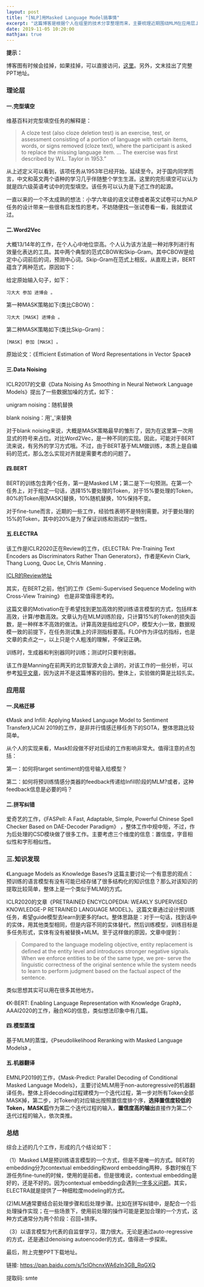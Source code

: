 ```yaml
---
layout: post
title: "[NLP]用Masked Language Model搞事情"
excerpt: "这篇博客是根据个人在组里的技术分享整理而来，主要梳理近期围绕MLM在应用层上的一些工作。比如，可以用于情感迁移，中文纠错，知识发现等。"
date: 2019-11-05 10:20:00
mathjax: true
---
```


**提示：**

博客图有时候会挂掉，如果挂掉，可以直接访问，[这里](https://github.com/zhpmatrix/zhpmatrix.github.io/blob/master/_posts/2019-11-05-mlm.md)。另外，文末挂出了完整PPT地址。


### 理论层

#### 一.完型填空

维基百科对完型填空任务的解释是：

>A cloze test (also cloze deletion test) is an exercise, test, or assessment consisting of a portion of language with certain items, words, or signs removed (cloze text), where the participant is asked to replace the missing language item. … The exercise was first described by W.L. Taylor in 1953.”

从上述定义可以看到，该项任务从1953年已经开始，延续至今。对于国内同学而言，中文和英文两个语种的学习几乎伴随整个学生生涯。这里的完形填空可以认为就是四六级英语考试中的完型填空。该任务可以认为是下述工作的起源。

一直以来的一个不太成熟的想法：小学六年级的语文试卷或者英文试卷可以为NLP任务的设计带来一些很有启发性的思考。不妨随便找一张试卷看一看，我就尝试过。

#### 二.Word2Vec

大概13/14年的工作，在个人心中地位崇高。个人认为该方法是一种对序列进行有效量化表达的工具。其中两个典型的范式CBOW和Skip-Gram。其中CBOW是给定中心词前后的词，预测中心词。Skip-Gram在范式上相反。从直观上讲，BERT蕴含了两种范式，原因如下：

给定原始输入句子，如下：

	习大大 参加 进博会 。

第一种MASK策略如下(类比CBOW)：

	习大大 [MASK] 进博会 。

第二种MASK策略如下(类比Skip-Gram)：

	[MASK] 参加 [MASK] 。

原始论文：《Efficient Estimation of Word Representations in Vector Space》

#### 三.Data Noising

ICLR2017的文章《Data Noising As Smoothing in Neural Network Language Models》提出了一些数据加噪的方式，如下：

unigram noising：随机替换

blank noising：用'_'来替换

对于blank noising来说，大概是MASK策略最早的雏形了，因为在这里第一次用显式的符号来占位。对比Word2Vec，是一种不同的实现。因此，可能对于BERT流来说，有另外的学习方式哦。不过，由于BERT基于MLM做训练，本质上是自编码的范式，那么怎么实现对齐就是需要考虑的问题了。

#### 四.BERT

BERT的训练包含两个任务，第一是Masked LM；第二是下一句预测。在第一个任务上，对于给定一句话，选择15%要处理的Token，对于15%要处理的Token，80%的Token用[MASK]替换，10%随机替换，10%保持不变。

对于fine-tune而言，近期的一些工作，经验性表明不是特别需要。对于要处理的15%的Token，其中的20%是为了保证训练和测试的一致性。

#### 五.ELECTRA

该工作是ICLR2020正在Review的工作，《ELECTRA: Pre-Training Text Encoders as Discriminators Rather Than Generators》，作者是Kevin Clark, Thang Luong, Quoc Le, Chris Manning
.

[ICLR的Review地址](https://openreview.net/forum?id=r1xMH1BtvB
)

其实，在BERT之前，他们的工作《Semi-Supervised Sequence Modeling with Cross-View Training》
也是非常值得思考的。

这篇文章的Motivation在于希望找到更加高效的预训练语言模型的方式，包括样本高效，计算/参数高效。文章认为在MLM训练阶段，只计算15%的Token的损失函数，是一种样本不高效的做法。计算高效是指给定FLOP，模型大小一致，数据规模一致的前提下，在任务测试集上的评测指标要高。FLOP作为评估的指标，也是文章的卖点之一，以上只是个人粗浅的理解，不保证正确。

训练时，生成器和判别器同时训练；测试时只要判别器。

该工作是Manning在前两天的北京智源大会上讲的，对该工作的一些分析，可以参考[知乎文章](https://zhuanlan.zhihu.com/p/89763176)，因为这并不是这篇博客的目的。整体上，实验做的算是比较扎实。

### 应用层

#### 一.风格迁移

《Mask and Inﬁll: Applying Masked Language Model to Sentiment Transfer》,IJCAI 2019的工作，是非并行情感迁移任务下的SOTA，整体思路比较简单。

从个人的实现来看，Mask阶段做不好对后续的工作影响非常大。值得注意的点包括：

第一：如何将target sentiment的信号输入给模型？

第二：如何将预训练情感分类器的feedback传递给Infill阶段的MLM?或者，这种feedback信息是必要的吗？

#### 二.拼写纠错

爱奇艺的工作，《FASPell: A Fast, Adaptable, Simple, Powerful Chinese Spell Checker Based on DAE-Decoder Paradigm》
，整体工作中规中矩，不过，作为后处理的CSD模块做了很多工作。主要考虑三个维度的信息：置信度，字音相似性和字形相似性。

### 三.知识发现

《Language Models as Knowledge Bases?》
这篇主要讨论一个有意思的观点：预训练的语言模型有没有可能已经存储了很多结构化的知识信息？那么对该知识的提取比较简单，整体上是一个类似于MLM的方式。

ICLR2020的文章《PRETRAINED ENCYCLOPEDIA: WEAKLY SUPERVISED KNOWLEDGE-P RETRAINED LANGUAGE MODEL》。这篇文章通过设计预训练任务，希望guide模型去learn到更多的fact。整体思路是：对于一句话，找到话中的实体，用其他类型相同，但是内容不同的实体替代，然后训练模型，训练目标是多任务形式，实体有没有被替换+MLM。至于这样做的原因，文章中提到：

> Compared to the language modeling objective, entity replacement is deﬁned at the entity level and introduces stronger negative signals. When we enforce entities to be of the same type, we pre- serve the linguistic correctness of the original sentence while the system needs to learn to perform judgment based on the factual aspect of the sentence.

类似思想其实可以用在很多其他地方。

《K-BERT: Enabling Language Representation with Knowledge Graph》，AAAI2020的工作，融合KG的信息，类似想法印象中有几篇。

#### 四.模型蒸馏

基于MLM的蒸馏，《Pseudolikelihood Reranking with Masked Language Models》
。

#### 五.机器翻译

EMNLP2019的工作，《Mask-Predict: Parallel Decoding of Conditional Masked Language Models》，主要讨论MLM用于non-autoregressive的机器翻译任务。整体上将decoding过程建模为一个迭代过程，第一步对所有Token全部MASK掉，第二步，对Token的对应输出按照置信度排个序，**选择置信度较低的Token，MASK后**作为第二个迭代过程的输入，**置信度高的输出**直接作为第二个迭代过程的输入，依次类推。

### 总结

综合上述的几个工作，形成的几个结论如下：

（1）Masked LM是预训练语言模型的一个方式，但是不是唯一的方式。BERT的embedding分为contextual embedding和word embedding两种，多数时候在下游任务fine-tune的时候，使用的是前者。但是很难说，contextual embedding是好的，还是不好的。因为contextual embedding会遇到[一字多义问题](https://towardsdatascience.com/visualisation-of-embedding-relations-word2vec-bert-64d695b7f36)。其实，ELECTRA就是提供了一种细粒度modeling的方式。

(2)MLM通常要结合前处理步骤和后处理步骤。比如在拼写纠错中，是配合一个后处理操作实现；在一些场景下，使用前处理的操作可能是更加合理的一个方式，这种方式通常分为两个阶段：召回+排序。

（3）以语言模型为代表的自监督学习，潜力很大。无论是通过auto-regressive的方式，还是通过denoising autoencoder的方式，值得进一步探索。

最后，附上完整PPT下载地址。

链接: https://pan.baidu.com/s/1clOhcnxWA6zln3GB_RqGXQ

提取码: smte






